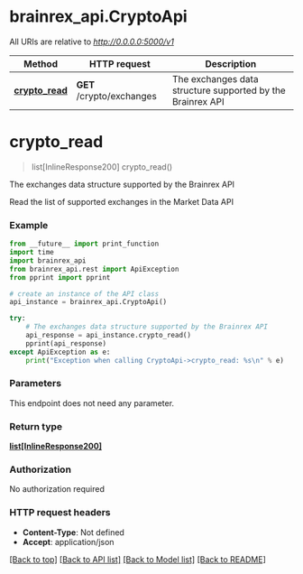 # brainrex_api.CryptoApi

All URIs are relative to *http://0.0.0.0:5000/v1*

Method | HTTP request | Description
------------- | ------------- | -------------
[**crypto_read**](CryptoApi.md#crypto_read) | **GET** /crypto/exchanges | The exchanges data structure supported by the Brainrex API


# **crypto_read**
> list[InlineResponse200] crypto_read()

The exchanges data structure supported by the Brainrex API

Read the list of supported exchanges in the Market Data API

### Example
```python
from __future__ import print_function
import time
import brainrex_api
from brainrex_api.rest import ApiException
from pprint import pprint

# create an instance of the API class
api_instance = brainrex_api.CryptoApi()

try:
    # The exchanges data structure supported by the Brainrex API
    api_response = api_instance.crypto_read()
    pprint(api_response)
except ApiException as e:
    print("Exception when calling CryptoApi->crypto_read: %s\n" % e)
```

### Parameters
This endpoint does not need any parameter.

### Return type

[**list[InlineResponse200]**](InlineResponse200.md)

### Authorization

No authorization required

### HTTP request headers

 - **Content-Type**: Not defined
 - **Accept**: application/json

[[Back to top]](#) [[Back to API list]](../README.md#documentation-for-api-endpoints) [[Back to Model list]](../README.md#documentation-for-models) [[Back to README]](../README.md)

